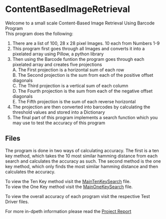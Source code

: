 # ContentBasedImageRetrieval
Welcome to a small scale Content-Based Image Retrieval Using Barcode Program <br />
This program does the following:
1. There are a list of 100, 28 x 28 pixel Images. 10 each from Numbers 1-9
2. This program first goes through all Images and converts it into a pixelated array using Pillow, a python library
3. Then using the Barcode funtion the program goes through each pixelated array and creates five projections <br />
  A. The First projection is a horizontal sum of each row <br />
  B. The Second projection is the sum from each of the positive offset diagonals <br />
  C. The Third projection is a vertical sum of each column <br />
  D. The Fourth projection is the sum from each of the negative offset diagonals <br />
  E. The Fifth projection is the sum of each reverse horizontal <br />
4. The projection are then converted into barcodes by calculating the threshold values and stored into a Dictionary
5. The final part of this program implements a search function which you may use to test the accuracy of this program

## Files

The program is done in two ways of calculating accuracy. The first is a ten key method, which takes the 10 most similar hamming distance from each search and calculates the accuracy as such.
The second method is the one key method, which only finds the most similar hamming distance and then calculates the accuracy.

To view the Ten Key method visit the [MainTenKeySearch](https://github.com/huzaifazia17/ContentBasedImageRetrieval/blob/main/MainTenKeySearch.py) file. <br />
To view the One Key method visit the [MainOneKeySearch](https://github.com/huzaifazia17/ContentBasedImageRetrieval/blob/main/MainOneKeySearch.py) file.

To view the overall accuracy of each program visit the respective Test Driver files. 

For more in-dpeth information please read the [Project Report](https://github.com/huzaifazia17/ContentBasedImageRetrieval/blob/main/CBIR-Report.pdf)
